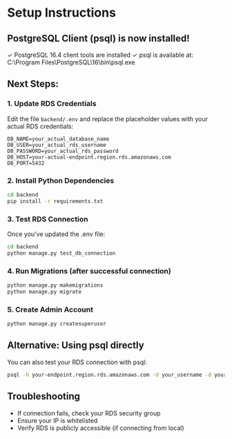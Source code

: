 # Setup Instructions

## PostgreSQL Client (psql) is now installed!
✓ PostgreSQL 16.4 client tools are installed
✓ psql is available at: C:\Program Files\PostgreSQL\16\bin\psql.exe

## Next Steps:

### 1. Update RDS Credentials
Edit the file `backend/.env` and replace the placeholder values with your actual RDS credentials:

```
DB_NAME=your_actual_database_name
DB_USER=your_actual_rds_username
DB_PASSWORD=your_actual_rds_password
DB_HOST=your-actual-endpoint.region.rds.amazonaws.com
DB_PORT=5432
```

### 2. Install Python Dependencies
```bash
cd backend
pip install -r requirements.txt
```

### 3. Test RDS Connection
Once you've updated the .env file:
```bash
cd backend
python manage.py test_db_connection
```

### 4. Run Migrations (after successful connection)
```bash
python manage.py makemigrations
python manage.py migrate
```

### 5. Create Admin Account
```bash
python manage.py createsuperuser
```

## Alternative: Using psql directly
You can also test your RDS connection with psql:
```bash
psql -h your-endpoint.region.rds.amazonaws.com -U your_username -d your_database -p 5432
```

## Troubleshooting
- If connection fails, check your RDS security group
- Ensure your IP is whitelisted
- Verify RDS is publicly accessible (if connecting from local)
